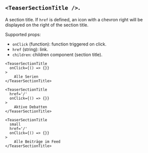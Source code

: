 ## `<TeaserSectionTitle />`.

A section title. If `href` is defined, an icon with a chevron right will be displayed on the right of the section title.

Supported props:
- `onClick` (function): function triggered on click.
- `href` (string): link.
- `children`: children component (section title).

```react|span-3
<TeaserSectionTitle
  onClick={() => {}}
>
    Alle Serien
</TeaserSectionTitle>
```

```react|span-3
<TeaserSectionTitle
  href='/'
  onClick={() => {}}
>
    Aktive Debatten
</TeaserSectionTitle>
```

```react
<TeaserSectionTitle
  small
  href='/'
  onClick={() => {}}
>
    Alle Beiträge im Feed
</TeaserSectionTitle>
```